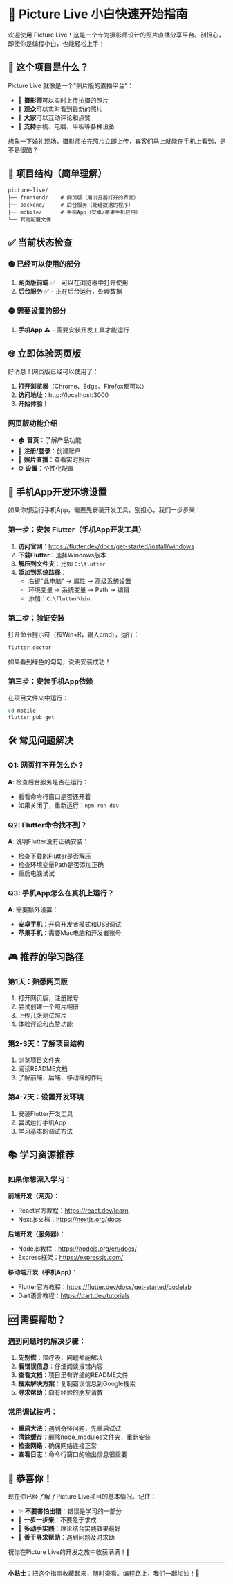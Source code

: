 # 🚀 Picture Live 小白快速开始指南

欢迎使用 Picture Live！这是一个专为摄影师设计的照片直播分享平台。别担心，即使你是编程小白，也能轻松上手！

## 🎯 这个项目是什么？

Picture Live 就像是一个"照片版的直播平台"：
- 📸 **摄影师**可以实时上传拍摄的照片
- 👥 **观众**可以实时看到最新的照片
- 💬 **大家**可以互动评论和点赞
- 📱 **支持**手机、电脑、平板等各种设备

想象一下婚礼现场，摄影师拍完照片立即上传，宾客们马上就能在手机上看到，是不是很酷？

## 📁 项目结构（简单理解）

```
picture-live/
├── frontend/    # 网页版（用浏览器打开的界面）
├── backend/     # 后台服务（处理数据的程序）
├── mobile/      # 手机App（安卓/苹果手机应用）
└── 其他配置文件
```

## ✅ 当前状态检查

### 🟢 已经可以使用的部分
1. **网页版前端** ✅ - 可以在浏览器中打开使用
2. **后台服务** ✅ - 正在后台运行，处理数据

### 🟡 需要设置的部分
1. **手机App** ⚠️ - 需要安装开发工具才能运行

## 🌐 立即体验网页版

好消息！网页版已经可以使用了：

1. **打开浏览器**（Chrome、Edge、Firefox都可以）
2. **访问地址**：http://localhost:3000
3. **开始体验**！

### 网页版功能介绍
- 🏠 **首页**：了解产品功能
- 👤 **注册/登录**：创建账户
- 📸 **照片直播**：查看实时照片
- ⚙️ **设置**：个性化配置

## 📱 手机App开发环境设置

如果你想运行手机App，需要先安装开发工具。别担心，我们一步步来：

### 第一步：安装 Flutter（手机App开发工具）

1. **访问官网**：https://flutter.dev/docs/get-started/install/windows
2. **下载Flutter**：选择Windows版本
3. **解压到文件夹**：比如 `C:\flutter`
4. **添加到系统路径**：
   - 右键"此电脑" → 属性 → 高级系统设置
   - 环境变量 → 系统变量 → Path → 编辑
   - 添加：`C:\flutter\bin`

### 第二步：验证安装

打开命令提示符（按Win+R，输入cmd），运行：
```bash
flutter doctor
```

如果看到绿色的勾勾，说明安装成功！

### 第三步：安装手机App依赖

在项目文件夹中运行：
```bash
cd mobile
flutter pub get
```

## 🛠️ 常见问题解决

### Q1: 网页打不开怎么办？
**A**: 检查后台服务是否在运行：
- 看看命令行窗口是否还开着
- 如果关闭了，重新运行：`npm run dev`

### Q2: Flutter命令找不到？
**A**: 说明Flutter没有正确安装：
- 检查下载的Flutter是否解压
- 检查环境变量Path是否添加正确
- 重启电脑试试

### Q3: 手机App怎么在真机上运行？
**A**: 需要额外设置：
- **安卓手机**：开启开发者模式和USB调试
- **苹果手机**：需要Mac电脑和开发者账号

## 🎮 推荐的学习路径

### 第1天：熟悉网页版
1. 打开网页版，注册账号
2. 尝试创建一个照片相册
3. 上传几张测试照片
4. 体验评论和点赞功能

### 第2-3天：了解项目结构
1. 浏览项目文件夹
2. 阅读README文档
3. 了解前端、后端、移动端的作用

### 第4-7天：设置开发环境
1. 安装Flutter开发工具
2. 尝试运行手机App
3. 学习基本的调试方法

## 📚 学习资源推荐

### 如果你想深入学习：

**前端开发（网页）**：
- React官方教程：https://react.dev/learn
- Next.js文档：https://nextjs.org/docs

**后端开发（服务器）**：
- Node.js教程：https://nodejs.org/en/docs/
- Express框架：https://expressjs.com/

**移动端开发（手机App）**：
- Flutter官方教程：https://flutter.dev/docs/get-started/codelab
- Dart语言教程：https://dart.dev/tutorials

## 🆘 需要帮助？

### 遇到问题时的解决步骤：
1. **先别慌**：深呼吸，问题都能解决
2. **看错误信息**：仔细阅读报错内容
3. **查看文档**：项目里有详细的README文件
4. **搜索解决方案**：复制错误信息到Google搜索
5. **寻求帮助**：向有经验的朋友请教

### 常用调试技巧：
- **重启大法**：遇到奇怪问题，先重启试试
- **清除缓存**：删除node_modules文件夹，重新安装
- **检查网络**：确保网络连接正常
- **查看日志**：命令行窗口的输出信息很重要

## 🎉 恭喜你！

现在你已经了解了Picture Live项目的基本情况。记住：

- ✨ **不要害怕出错**：错误是学习的一部分
- 🚀 **一步一步来**：不要急于求成
- 💪 **多动手实践**：理论结合实践效果最好
- 🤝 **善于寻求帮助**：遇到问题及时求助

祝你在Picture Live的开发之旅中收获满满！🎊

---

**小贴士**：把这个指南收藏起来，随时查看。编程路上，我们一起加油！💪